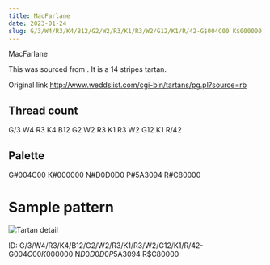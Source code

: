 ```yaml
---
title: MacFarlane
date: 2023-01-24
slug: G/3/W4/R3/K4/B12/G2/W2/R3/K1/R3/W2/G12/K1/R/42-G$004C00 K$000000 N$D0D0D0 P$5A3094 R$C80000
---
```

MacFarlane

This was sourced from <no value>.  It is a 14 stripes tartan.

Original link http://www.weddslist.com/cgi-bin/tartans/pg.pl?source=rb

## Thread count
G/3 W4 R3 K4 B12 G2 W2 R3 K1 R3 W2 G12 K1 R/42

## Palette
G#004C00 K#000000 N#D0D0D0 P#5A3094 R#C80000

# Sample pattern

![Tartan detail](tartan.png "G/3 W4 R3 K4 B12 G2 W2 R3 K1 R3 W2 G12 K1 R/42 tartan")

ID: G/3/W4/R3/K4/B12/G2/W2/R3/K1/R3/W2/G12/K1/R/42-G$004C00 K$000000 N$D0D0D0 P$5A3094 R$C80000